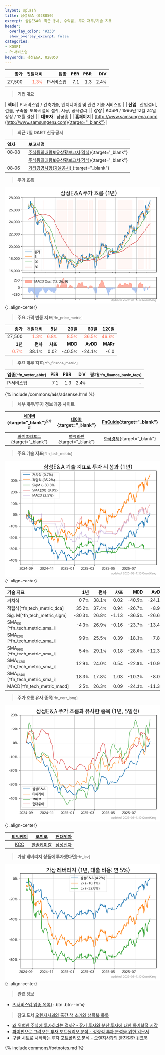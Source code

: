 ```yaml
---
layout: splash
title: 삼성E&A (028050)
excerpt: 삼성E&A의 최근 공시, 수익률, 주요 재무/기술 지표
header:
  overlay_color: "#333"
  show_overlay_excerpt: false
categories:
- KOSPI
- P:서비스업
keywords: 삼성E&A, 028050
---
```


| **종가** | **전일대비** | **업종** | **PER** | **PBR** | **DIV** |
| -------: | -----------: | -------: | ------: | ------: | ------: |
| 27,500 | <span style="color: tomato">1.3<small>%</small></span> | P:서비스업 | 7.1 | 1.3 | 2.4<small>%</small> |

<!-- more -->


> **기업 개요**<a id="company"></a>

| <span style="white-space:nowrap;">**섹터**</span> | P:서비스업 / 건축기술, 엔지니어링 및 관련 기술 서비스업 |
| <span style="white-space:nowrap;">**산업**</span> | 산업설비, 건물, 구축물, 토목시설의 설계, 시공, 공사감리 |
| <span style="white-space:nowrap;">**상장**</span> | KOSPI / 1996년 12월 24일 상장 / 12월 결산 |
| <span style="white-space:nowrap;">**대표자**</span> | 남궁홍 |
| <span style="white-space:nowrap;">**홈페이지**</span> | [http://www.samsungena.com](http://www.samsungena.com){:target="_blank"} |


> **최근 7일 DART 신규 공시**<a id="dart"></a>

| **일자** |      | **보고서명** |
| :------- | :--- | :----------- |
| 08&#x2011;08 | | [주식등의대량보유상황보고서(약식)](https://dart.fss.or.kr/dsaf001/main.do?rcpNo=20250808000504){:target="_blank"} |
|  | | [주식등의대량보유상황보고서(약식)](https://dart.fss.or.kr/dsaf001/main.do?rcpNo=20250808000201){:target="_blank"} |
| 08&#x2011;06 | | [기타경영사항(자율공시)              ](https://dart.fss.or.kr/dsaf001/main.do?rcpNo=20250806800088){:target="_blank"} |


> **주가 흐름**<a id="price"></a>

![028050](/stock/images/028050.png){: .align-center}


> **주요 가격 변동 지표**<small>[^fn_price_metric]</small>

| **종가** | **전일대비** | **5일** | **20일** | **60일** | **120일** |
| -------: | -----------: | ------: | -------: | -------: | --------: |
| 27,500 | <span style="color: tomato">1.3<small>%</small></span> | <span style="color: tomato">6.8<small>%</small></span> | <span style="color: tomato">8.5<small>%</small></span> | <span style="color: tomato">36.5<small>%</small></span> | <span style="color: tomato">46.8<small>%</small></span> |
| **1년** | **편차** | **샤프** | **MDD** | **AvDD** | **MARr** |
| <span style="color: tomato">0.7<small>%</small></span> | 38.1<small>%</small> | 0.02 | -40.5<small>%</small> | -24.1<small>%</small> | -0.0 |


> **주요 재무 지표**<small>[^fn_finance_metric]</small>

| **업종**<small>[^fn_sector_abbr]</small> | **PER** | **PBR** | **DIV** | **평가**<small>[^fn_finance_basic_tags]</small> |
| :--------------------------------------- | ------: | ------: | ------: | ----------------------------------------------: |
| P:서비스업 | 7.1 | 1.3 | 2.4<small>%</small> | - |



{% include /commons/ads/adsense.html %}

> **세부 재무/투자 정보 제공 사이트**

| [네이버](https://m.stock.naver.com/domestic/stock/028050/finance/summary){:target="_blank"}<sup><small>모바일</small></sup> | [네이버](https://finance.naver.com/item/coinfo.naver?code=028050){:target="_blank"} | [FnGuide](https://comp.fnguide.com/SVO2/ASP/SVD_Invest.asp?gicode=A028050&MenuYn=Y){:target="_blank"} |
| :---: | :---: | :---: |
| [와이즈리포트](https://comp.wisereport.co.kr/company/c1040001.aspx?cmp_cd=028050){:target="_blank"} | [밸류라인](https://www.valueline.co.kr/finance/summary/028050){:target="_blank"} | [한국경제](https://markets.hankyung.com/stock/028050/financial-summary){:target="_blank"} |


> **주요 기술 지표**<small>[^fn_tech_metric]</small>


![028050](/stock/images/028050_tech.png){: .align-center}

| **기술 지표** | **1년** | **편차** | **샤프** | **MDD** | **AvDD** |
| :------------ | ------: | -----------: | -------: | ------: | -------: |
| 거치식 | 0.7<small>%</small> | 38.1<small>%</small> | 0.02 | -40.5<small>%</small> | -24.1<small>%</small> |
| 적립식[^fn_tech_metric_dca] | 35.2<small>%</small> | 37.4<small>%</small> | 0.94 | -26.7<small>%</small> | -8.9<small>%</small> |
| Sig. M[^fn_tech_metric_sigm] | -30.3<small>%</small> | 26.8<small>%</small> | -1.13 | -36.5<small>%</small> | -26.6<small>%</small> |
| SMA<small><sub>(5)</sub></small>[^fn_tech_metric_sma_i] | -4.3<small>%</small> | 26.9<small>%</small> | -0.16 | -23.7<small>%</small> | -13.4<small>%</small> |
| SMA<small><sub>(20)</sub></small>[^fn_tech_metric_sma_i] | 9.9<small>%</small> | 25.5<small>%</small> | 0.39 | -18.3<small>%</small> | -7.8<small>%</small> |
| SMA<small><sub>(60)</sub></small>[^fn_tech_metric_sma_i] | 5.4<small>%</small> | 29.1<small>%</small> | 0.18 | -28.0<small>%</small> | -12.3<small>%</small> |
| SMA<small><sub>(120)</sub></small>[^fn_tech_metric_sma_i] | 12.9<small>%</small> | 24.0<small>%</small> | 0.54 | -22.9<small>%</small> | -10.9<small>%</small> |
| SMA<small><sub>(240)</sub></small>[^fn_tech_metric_sma_i] | 18.3<small>%</small> | 17.8<small>%</small> | 1.03 | -10.2<small>%</small> | -8.0<small>%</small> |
| MACD[^fn_tech_metric_macd] | 2.5<small>%</small> | 26.3<small>%</small> | 0.09 | -24.3<small>%</small> | -11.3<small>%</small> |


> **주가 흐름 유사 종목**<a id="corr"></a><small>[^fn_corr_long]</small>

![028050](/stock/images/028050_corr.png){: .align-center}

|       | [티씨케이](/064760/) | [코미코](/183300/) | [현대위아](/011210/) |
| :---: | :------------------------------------: | :------------------------------------: | :------------------------------------: |
|       | [KCC](/002380/) | [한솔케미칼](/014680/) | [삼성전자](/005930/) |


> **가상 레버리지 상품에 투자했다면**<a id="2x"></a><small>[^fn_lev]</small>

![028050](/stock/images/028050_2x.png){: .align-center}


> **관련 정보**

- [P:서비스업 업종 목록](/stats/sector/kospi_업종_서비스업_종목/){: .btn .btn--info}

> **참고 도서** [오렌지사과의 출간 책 소개와 샘플북 목록](https://kongdori.tistory.com/691)

- [왜 위험한 주식에 투자하라는 걸까? - 장기 투자와 분산 투자에 대한 통계학적 시각](https://kongdori.tistory.com/421)
- [파이썬으로 그려보는 투자 포트폴리오 분석  - 정량적 투자 분석을 위한 입문서](https://kongdori.tistory.com/643)
- [구글 시트로 시작하는 투자 포트폴리오 분석 - 오렌지사과의 불친절한 워크북](https://kongdori.tistory.com/449)


{% include commons/footnotes.md %}